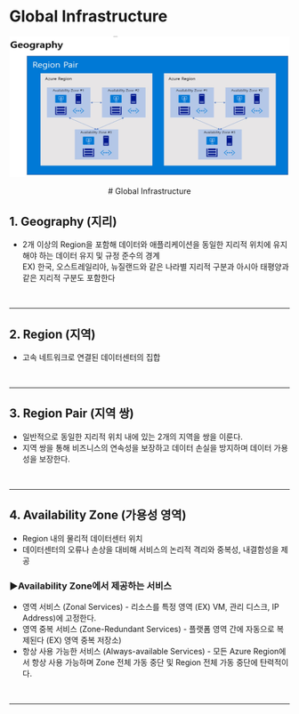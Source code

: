 # **Global Infrastructure**

<p align = "center">
    <img src="Pictures\Global Infrastructure.jpg">
    </p>
    <p align = "center"> # Global Infrastructure </p>

## **1. Geography (지리)**
* 2개 이상의 Region을 포함해 데이터와 애플리케이션을 동일한 지리적 위치에 유지해야 하는 데이터 유지 및 규정 준수의 경계<br>
EX) 한국, 오스트레일리아, 뉴질랜드와 같은 나라별 지리적 구분과 아시아 태평양과 같은 지리적 구분도 포함한다

<br>

***

## **2. Region (지역)**
* 고속 네트워크로 연결된 데이터센터의 집합

<br>

***

## **3. Region Pair (지역 쌍)**
* 일반적으로 동일한 지리적 위치 내에 있는 2개의 지역을 쌍을 이룬다.
* 지역 쌍을 통해 비즈니스의 연속성을 보장하고 데이터 손실을 방지하며 데이터 가용성을 보장한다.

<br>

***

## **4. Availability Zone (가용성 영역)**
* Region 내의 물리적 데이터센터 위치
* 데이터센터의 오류나 손상을 대비해 서비스의 논리적 격리와 중복성, 내결함성을 제공

### **▶Availability Zone에서 제공하는 서비스**
* 영역 서비스 (Zonal Services) - 리소스를 특정 영역 (EX) VM, 관리 디스크, IP Address)에 고정한다.
* 영역 중복 서비스 (Zone-Redundant Services) - 플랫폼 영역 간에 자동으로 복제된다 (EX) 영역 중복 저장소)
* 항상 사용 가능한 서비스 (Always-available Services) - 모든 Azure Region에서 항상 사용 가능하며 Zone 전체 가동 중단 및 Region 전체 가동 중단에 탄력적이다.

<br>

***


